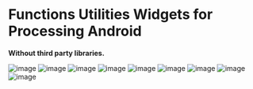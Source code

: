 # Functions Utilities Widgets for Processing Android
**Without third party libraries.**

![image](https://user-images.githubusercontent.com/31894775/75626012-70971300-5ba2-11ea-8f25-5bc2a21c3d59.png)      ![image](https://user-images.githubusercontent.com/31894775/75624647-02981f00-5b95-11ea-822a-44176a278185.png)      ![image](https://user-images.githubusercontent.com/31894775/75625058-16de1b00-5b99-11ea-9f70-9444d6204faf.png)
![image](https://user-images.githubusercontent.com/31894775/75625239-e6977c00-5b9a-11ea-8376-bd77bc680ebb.png)      ![image](https://user-images.githubusercontent.com/31894775/75625407-6b36ca00-5b9c-11ea-957b-a3234a4f80a5.png)      ![image](https://user-images.githubusercontent.com/31894775/75624393-7be24280-5b92-11ea-95e0-fccfaf6e9432.png)
![image](https://user-images.githubusercontent.com/31894775/75626857-d935be00-5ba9-11ea-8b0c-dce8554a3593.png)      ![image](https://user-images.githubusercontent.com/31894775/75630547-6f79dc00-5bca-11ea-9d41-4050d4a19e7b.png)
![image](https://user-images.githubusercontent.com/31894775/78560235-2251e100-77ec-11ea-92da-092885746596.png)






